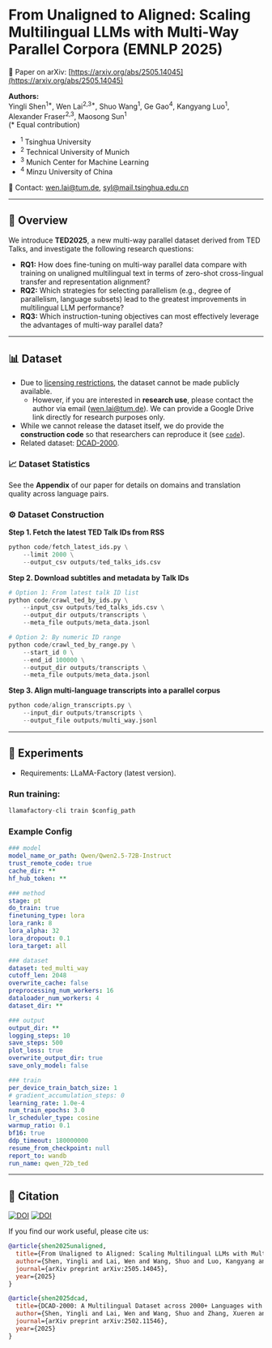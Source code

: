 # From Unaligned to Aligned: Scaling Multilingual LLMs with Multi-Way Parallel Corpora (EMNLP 2025)

📄 Paper on arXiv: [https://arxiv.org/abs/2505.14045](https://arxiv.org/abs/2505.14045)

**Authors:**  
Yingli Shen<sup>1*</sup>, Wen Lai<sup>2,3*</sup>, Shuo Wang<sup>1</sup>, Ge Gao<sup>4</sup>, Kangyang Luo<sup>1</sup>, Alexander Fraser<sup>2,3</sup>, Maosong Sun<sup>1</sup>  
(* Equal contribution)

- <sup>1</sup> Tsinghua University  
- <sup>2</sup> Technical University of Munich  
- <sup>3</sup> Munich Center for Machine Learning  
- <sup>4</sup> Minzu University of China  

📧 Contact: wen.lai@tum.de, syl@mail.tsinghua.edu.cn

---

## 🚀 Overview

We introduce **TED2025**, a new multi-way parallel dataset derived from TED Talks, and investigate the following research questions:

- **RQ1:** How does fine-tuning on multi-way parallel data compare with training on unaligned multilingual text in terms of zero-shot cross-lingual transfer and representation alignment?  
- **RQ2:** Which strategies for selecting parallelism (e.g., degree of parallelism, language subsets) lead to the greatest improvements in multilingual LLM performance?  
- **RQ3:** Which instruction-tuning objectives can most effectively leverage the advantages of multi-way parallel data?  

---

## 📊 Dataset

- Due to [licensing restrictions](https://www.ted.com/about/our-organization/our-policies-terms/ted-com-terms-of-use), the dataset cannot be made publicly available.  
  - However, if you are interested in **research use**, please contact the author via email (wen.lai@tum.de). We can provide a Google Drive link directly for research purposes only.  
- While we cannot release the dataset itself, we do provide the **construction code** so that researchers can reproduce it (see [`code`](./code)).  
- Related dataset: [DCAD-2000](https://huggingface.co/datasets/openbmb/DCAD-2000).  

### 📈 Dataset Statistics

See the **Appendix** of our paper for details on domains and translation quality across language pairs.  

### ⚙️ Dataset Construction

**Step 1. Fetch the latest TED Talk IDs from RSS**
```python
python code/fetch_latest_ids.py \
    --limit 2000 \
    --output_csv outputs/ted_talks_ids.csv
```
**Step 2. Download subtitles and metadata by Talk IDs**
```python
# Option 1: From latest talk ID list
python code/crawl_ted_by_ids.py \
    --input_csv outputs/ted_talks_ids.csv \
    --output_dir outputs/transcripts \
    --meta_file outputs/meta_data.jsonl

# Option 2: By numeric ID range
python code/crawl_ted_by_range.py \
    --start_id 0 \
    --end_id 100000 \
    --output_dir outputs/transcripts \
    --meta_file outputs/meta_data.jsonl
```
**Step 3. Align multi-language transcripts into a parallel corpus**
```python
python code/align_transcripts.py \
    --input_dir outputs/transcripts \
    --output_file outputs/multi_way.jsonl
```

---

## 🧪 Experiments
+ Requirements: LLaMA-Factory (latest version).

### Run training:
```python
llamafactory-cli train $config_path
```
### Example Config
```yaml
### model
model_name_or_path: Qwen/Qwen2.5-72B-Instruct
trust_remote_code: true
cache_dir: **
hf_hub_token: **

### method
stage: pt
do_train: true
finetuning_type: lora
lora_rank: 8
lora_alpha: 32
lora_dropout: 0.1
lora_target: all

### dataset
dataset: ted_multi_way
cutoff_len: 2048
overwrite_cache: false
preprocessing_num_workers: 16
dataloader_num_workers: 4
dataset_dir: **

### output
output_dir: **
logging_steps: 10
save_steps: 500
plot_loss: true
overwrite_output_dir: true
save_only_model: false

### train
per_device_train_batch_size: 1
# gradient_accumulation_steps: 0
learning_rate: 1.0e-4
num_train_epochs: 3.0
lr_scheduler_type: cosine
warmup_ratio: 0.1
bf16: true
ddp_timeout: 180000000
resume_from_checkpoint: null
report_to: wandb
run_name: qwen_72b_ted
```

---

## 📖 Citation

[![DOI](https://img.shields.io/badge/DOI-10.48550/arXiv.2505.14045-green?color=FF8000?color=009922)](https://doi.org/10.48550/arXiv.2505.14045)
[![DOI](https://img.shields.io/badge/DOI-10.48550/arXiv.2502.11546-green?color=FF8000?color=009922)](https://doi.org/10.48550/arXiv.2502.11546)

If you find our work useful, please cite us:
```bibtex
@article{shen2025unaligned,
  title={From Unaligned to Aligned: Scaling Multilingual LLMs with Multi-Way Parallel Corpora},
  author={Shen, Yingli and Lai, Wen and Wang, Shuo and Luo, Kangyang and Fraser, Alexander and Sun, Maosong},
  journal={arXiv preprint arXiv:2505.14045},
  year={2025}
}
```
```bibtex
@article{shen2025dcad,
  title={DCAD-2000: A Multilingual Dataset across 2000+ Languages with Data Cleaning as Anomaly Detection},
  author={Shen, Yingli and Lai, Wen and Wang, Shuo and Zhang, Xueren and Luo, Kangyang and Fraser, Alexander and Sun, Maosong},
  journal={arXiv preprint arXiv:2502.11546},
  year={2025}
}
```
